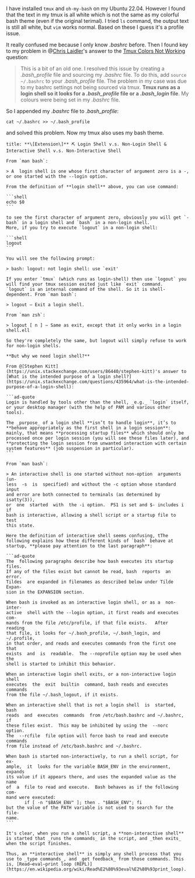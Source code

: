 I have installed `tmux` and `oh-my-bash` on my Ubuntu 22.04. However I found that the text in my tmux is all white which is not the same as my colorful bash theme (even if the original terimal). I tried `ls` command, the output text is still all white, but `vim` works normal. Based on these I guess it's a profile issue.

It really confused me because I only know *.bashrc* before. Then I found key to my problem in @[Chris Laidler](https://askubuntu.com/users/1110654/chris-laidler)'s answer to the [Tmux Colors Not Working](https://askubuntu.com/questions/925881/tmux-colors-not-working) question:

> This is a bit of an old one. I resolved this issue by creating a *.bash_profile* file and sourcing my *.bashrc* file.
> To do this, add `source ~/.bashrc` to your *.bash_profile* file.
> The problem in my case was due to my bashrc settings not being sourced via tmux. **Tmux runs as a login shell so it looks for a *.bash_profile* file or a *.bash_login* file**. My colours were being set in my *.bashrc*  file.

So I appended my *.bashrc* file to *.bash_profile*:

```shell
cat ~/.bashrc >> ~/.bash_profile
```

and solved this problem. Now my tmux also uses my bash theme.

````ad-note
title: **\[Extension\]** ⛏ Login Shell v.s. Non-Login Shell & Interactive Shell v.s. Non-Interactive Shell

From `man bash`:

> A  login shell is one whose first character of argument zero is a -, or one started with the --login option.

From the definition of **login shell** above, you can use command:
 
```shell
echo $0
```
 
to see the first character of argument zero, obviously you will get `-bash` in a login shell and `bash` in a non-login shell.
More, if you try to execute `logout` in a non-login shell:

```shell
logout
```
 
You will see the following prompt:

> bash: logout: not login shell: use `exit'
 
If you enter `tmux` (which runs as login-shell) then use `logout` you will find your tmux session exited just like `exit` command.
`logout` is an internal command of the shell. So it is shell-dependent. From `man bash`:

> logout – Exit a login shell.

From `man zsh`:

> logout [ n ] – Same as exit, except that it only works in a login shell.ell
 
So they're completely the same, but logout will simply refuse to work for non-login shells.

**But why we need login shell?**

From @[Stephen Kitt](https://unix.stackexchange.com/users/86440/stephen-kitt)'s answer to [What is the intended purpose of a login shell?](https://unix.stackexchange.com/questions/435964/what-is-the-intended-purpose-of-a-login-shell):

```ad-quote
Login is handled by tools other than the shell, _e.g._ `login` itself, or your desktop manager (with the help of PAM and various other tools).

The _purpose_ of a login shell **isn’t to handle login**, it’s to **behave appropriately as the first shell in a login session**: mainly, that means **processing startup files** which should only be processed once per login session (you will see these files later), and **protecting the login session from unwanted interaction with certain system features** (job suspension in particular).
```

From `man bash`:

> An interactive shell is one started without non-option  arguments  (un‐
less  -s  is  specified) and without the -c option whose standard input
and error are both connected to terminals (as determined by isatty(3)),
or  one  started  with  the -i option.  PS1 is set and $- includes i if
bash is interactive, allowing a shell script or a startup file to  test
this state.

Here the definition of interactive shell seems confusing, tThe following explains how these different kinds of `bash` behave at startup, **please pay attention to the last paragraph**:

```ad-quote
The  following paragraphs describe how bash executes its startup files.
If any of the files exist but cannot be read, bash  reports  an  error.
Tildes  are expanded in filenames as described below under Tilde Expan‐
sion in the EXPANSION section.

When bash is invoked as an interactive login shell, or as a  non-inter‐
active  shell with the --login option, it first reads and executes com‐
mands from the file /etc/profile, if that file exists.   After  reading
that file, it looks for ~/.bash_profile, ~/.bash_login, and ~/.profile,
in that order, and reads and executes commands from the first one  that
exists  and  is  readable.  The --noprofile option may be used when the
shell is started to inhibit this behavior.

When an interactive login shell exits, or a non-interactive login shell
executes  the  exit  builtin  command, bash reads and executes commands
from the file ~/.bash_logout, if it exists.

When an interactive shell that is not a login shell  is  started,  bash
reads  and  executes  commands  from /etc/bash.bashrc and ~/.bashrc, if
these files exist.  This may be inhibited by using the  --norc  option.
The  --rcfile  file option will force bash to read and execute commands
from file instead of /etc/bash.bashrc and ~/.bashrc.

When bash is started non-interactively, to run a shell script, for  ex‐
ample,  it  looks for the variable BASH_ENV in the environment, expands
its value if it appears there, and uses the expanded value as the  name
of  a  file to read and execute.  Bash behaves as if the following com‐
mand were executed:
       if [ -n "$BASH_ENV" ]; then . "$BASH_ENV"; fi
but the value of the PATH variable is not used to search for the  file‐
name.
```

It's clear, when you run a shell script, a **non-interactive shell** is started that _runs the commands_ in the script, and _then exits_ when the script finishes.

Thus, an **interactive shell** is simply any shell process that you use to _type commands_, and _get feedback_ from those commands. This is, [Read–eval–print loop (REPL)](https://en.wikipedia.org/wiki/Read%E2%80%93eval%E2%80%93print_loop).
````
